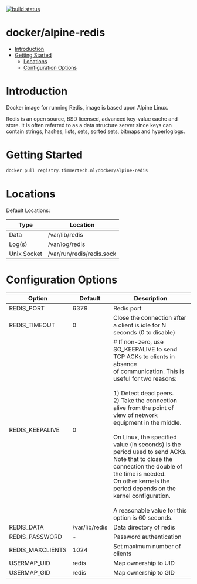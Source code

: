 [![build status](https://gitlab.timmertech.nl/docker/alpine-redis/badges/master/build.svg)](https://gitlab.timmertech.nl/docker/alpine-redis/commits/master)

# docker/alpine-redis

- [Introduction](#introduction)
- [Getting Started](#getting-started)
  - [Locations](#locations)
  - [Configuration Options](#configuration-options)

# Introduction

Docker image for running Redis, image is based upon Alpine Linux.

Redis is an open source, BSD licensed, advanced key-value cache and store. It is often referred to as a data structure server since keys can contain strings, hashes, lists, sets, sorted sets, bitmaps and hyperloglogs.

# Getting Started

```bash
docker pull registry.timmertech.nl/docker/alpine-redis
```

# Locations

Default Locations:

| Type | Location |
|------|----------|
| Data | /var/lib/redis |
| Log(s) | /var/log/redis |
| Unix Socket | /var/run/redis/redis.sock |

# Configuration Options

| Option | Default | Description |
|--------|---------|-------------|
| REDIS_PORT | 6379 | Redis port |
| REDIS_TIMEOUT | 0 | Close the connection after a client is idle for N seconds (0 to disable) |
| REDIS_KEEPALIVE | 0 | # If non-zero, use SO_KEEPALIVE to send TCP ACKs to clients in absence <br> of communication. This is useful for two reasons: <br><br> 1) Detect dead peers.<br> 2) Take the connection alive from the point of view of network<br>    equipment in the middle.<br><br> On Linux, the specified value (in seconds) is the period used to send ACKs.<br> Note that to close the connection the double of the time is needed.<br> On other kernels the period depends on the kernel configuration.<br><br> A reasonable value for this option is 60 seconds. |
| REDIS_DATA | /var/lib/redis | Data directory of redis |
| REDIS_PASSWORD | - | Password authentication |
| REDIS_MAXCLIENTS | 1024 | Set maximum number of clients |
| USERMAP_UID | redis | Map ownership to UID |
| USERMAP_GID | redis | Map ownership to GID |
